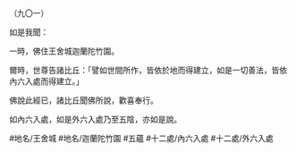 （九〇一）

如是我聞：

一時，佛住王舍城迦蘭陀竹園。

爾時，世尊告諸比丘：「譬如世間所作，皆依於地而得建立，如是一切善法，皆依內六入處而得建立。」

佛說此經已，諸比丘聞佛所說，歡喜奉行。

如內六入處，如是外六入處乃至五陰，亦如是說。

#地名/王舍城
#地名/迦蘭陀竹園
#五蘊
#十二處/內六入處
#十二處/外六入處
